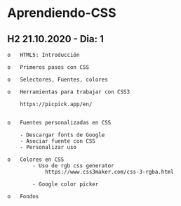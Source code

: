 # Aprendiendo-CSS



## H2 21.10.2020  - Dia: 1


	o 	HTML5: Introducción 

	o 	Primeros pasos con CSS

	o 	Selectores, Fuentes, colores

	o 	Herramientas para trabajar con CSS3

		https://picpick.app/en/


	o 	Fuentes personalizadas en CSS

		- Descargar fonts de Google
		- Asociar fuente con CSS
		- Personalizar uso 
	
	o 	Colores en CSS
			- Uso de rgb css generator
				https://www.css3maker.com/css-3-rgba.html

			- Google color picker

	o	Fondos 
